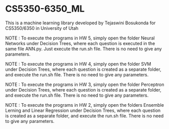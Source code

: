 # CS5350-6350_ML
This is a machine learning library developed by Tejaswini Bosukonda for CS5350/6350 in University of Utah

NOTE : To execute the programs in HW 5, simply open the folder Neural Networks under Decision Trees, where each question is executed in the same file ANN.py. Just execute the run.sh file. There is no need to give any parameters. 

NOTE : To execute the programs in HW 4, simply open the folder SVM under Decision Trees, where each question is created as a separate folder, and execute the run.sh file. There is no need to give any parameters. 

NOTE : To execute the programs in HW 3, simply open the folder Perceptron under Decision Trees, where each question is created as a separate folder, and execute the run.sh file. There is no need to give any parameters. 

NOTE : To execute the programs in HW 2, simply open the folders Ensemble Lerning and Linear Regression under Decision Trees, where each question is created as a separate folder, and execute the run.sh file. There is no need to give any parameters. 
